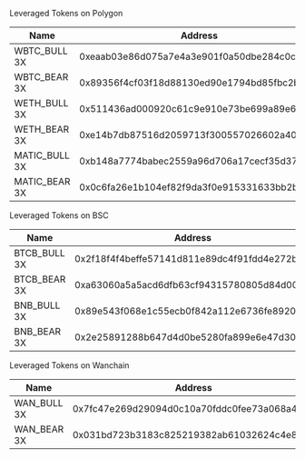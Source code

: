 Leveraged Tokens on Polygon

|Name|Address|
|---|---|
|WBTC_BULL 3X|0xeaab03e86d075a7e4a3e901f0a50dbe284c0c94e|
|WBTC_BEAR 3X|0x89356f4cf03f18d88130ed90e1794bd85fbc2b83|
|WETH_BULL 3X|0x511436ad000920c61c9e910e73be699a89e6517e|
|WETH_BEAR 3X|0xe14b7db87516d2059713f300557026602a40e2cd|
|MATIC_BULL 3X|0xb148a7774babec2559a96d706a17cecf35d37d1a|
|MATIC_BEAR 3X|0x0c6fa26e1b104ef82f9da3f0e915331633bb2b10|

Leveraged Tokens on BSC

|Name|Address|
|---|---|
|BTCB_BULL 3X|0x2f18f4f4beffe57141d811e89dc4f91fdd4e272b|
|BTCB_BEAR 3X|0xa63060a5a5acd6dfb63cf94315780805d84d007f|
|BNB_BULL 3X|0x89e543f068e1c55ecb0f842a112e6736fe8920fe|
|BNB_BEAR 3X|0x2e25891288b647d4d0be5280fa899e6e47d30f99|

Leveraged Tokens on Wanchain

|Name|Address|
|---|---|
|WAN_BULL 3X|0x7fc47e269d29094d0c10a70fddc0fee73a068a4b|
|WAN_BEAR 3X|0x031bd723b3183c825219382ab61032624c4e8d94|
